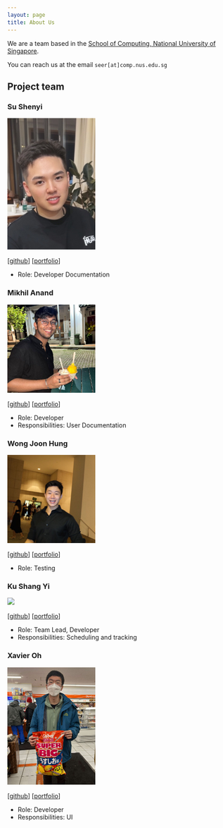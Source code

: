 ```yaml
---
layout: page
title: About Us
---
```


We are a team based in the [School of Computing, National University of Singapore](http://www.comp.nus.edu.sg).

You can reach us at the email `seer[at]comp.nus.edu.sg`

## Project team

### Su Shenyi

<img src="images/alains87.png" width="200px">

[[github](https://github.com/AlainS87)]
[[portfolio](team/alains87.md)]

* Role: Developer Documentation

### Mikhil Anand

<img src="images/sasmik23.png" width="200px">

[[github](http://github.com/sasmik23)]
[[portfolio](team/sasmik23.md)]

- Role: Developer
- Responsibilities: User Documentation

### Wong Joon Hung

<img src="images/petrichorprecipice.png" width="200px">

[[github](https://github.com/PetrichorPrecipice)]
[[portfolio](team/petrichorprecipice.md)]

- Role: Testing

### Ku Shang Yi

<img src="images/bombbird2001.png" width="200px">

[[github](http://github.com/bombbird2001)] [[portfolio](team/bombbird2001.md)]

- Role: Team Lead, Developer
- Responsibilities: Scheduling and tracking
### Xavier Oh

<img src="images/cxo05.png" width="200px">

[[github](http://github.com/cxo05)]
[[portfolio](team/cxo05.md)]

- Role: Developer
- Responsibilities: UI
